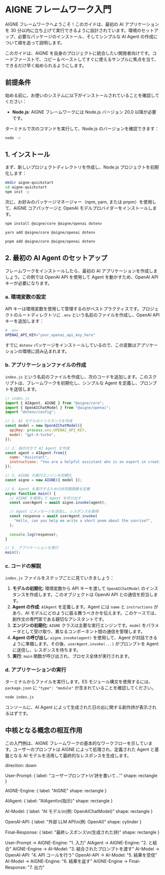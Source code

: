 # AIGNE フレームワーク入門

AIGNE フレームワークへようこそ！このガイドは、最初の AI アプリケーションを 30 分以内に立ち上げて実行できるように設計されています。環境のセットアップ、必要なパッケージのインストール、そしてシンプルな AI Agent の作成について順を追って説明します。

このガイドは、AIGNE を自身のプロジェクトに統合したい開発者向けです。コードファーストで、コピー＆ペーストしてすぐに使えるサンプルに焦点を当て、できるだけ早く始められるようにします。

## 前提条件

始める前に、お使いのシステムに以下がインストールされていることを確認してください：

*   **Node.js**: AIGNE フレームワークには Node.js バージョン 20.0 以降が必要です。

ターミナルで次のコマンドを実行して、Node.js のバージョンを確認できます：

```bash
node -v
```

## 1. インストール

まず、新しいプロジェクトディレクトリを作成し、Node.js プロジェクトを初期化します：

```bash
mkdir aigne-quickstart
cd aigne-quickstart
npm init -y
```

次に、お好みのパッケージマネージャー（npm, yarn, または pnpm）を使用して、AIGNE コアパッケージと OpenAI モデルプロバイダーをインストールします。

<tabs>
<tab-item label="npm">

```bash
npm install @aigne/core @aigne/openai dotenv
```

</tab-item>
<tab-item label="yarn">

```bash
yarn add @aigne/core @aigne/openai dotenv
```

</tab-item>
<tab-item label="pnpm">

```bash
pnpm add @aigne/core @aigne/openai dotenv
```

</tab-item>
</tabs>

## 2. 最初の AI Agent のセットアップ

フレームワークをインストールしたら、最初の AI アプリケーションを作成しましょう。この例では OpenAI API を使用して Agent を動かすため、OpenAI API キーが必要になります。

### a. 環境変数の設定

API キーは環境変数を使用して管理するのがベストプラクティスです。プロジェクトのルートディレクトリに `.env` という名前のファイルを作成し、OpenAI API キーを追加します：

```bash
# .env
OPENAI_API_KEY="your_openai_api_key_here"
```

すでに `dotenv` パッケージをインストールしているので、この変数はアプリケーションの環境に読み込まれます。

### b. アプリケーションファイルの作成

`index.js` という名前のファイルを作成し、次のコードを追加します。このスクリプトは、フレームワークを初期化し、シンプルな Agent を定義し、プロンプトを送信します。

```javascript
// index.js
import { AIAgent, AIGNE } from "@aigne/core";
import { OpenAIChatModel } from "@aigne/openai";
import "dotenv/config";

// 1. AI モデルのインスタンスを作成
const model = new OpenAIChatModel({
  apiKey: process.env.OPENAI_API_KEY,
  model: "gpt-4-turbo",
});

// 2. 指示付きで AI Agent を作成
const agent = AIAgent.from({
  name: "Assistant",
  instructions: "You are a helpful assistant who is an expert in creative writing.",
});

// 3. AIGNE の実行エンジンを初期化
const aigne = new AIGNE({ model });

// 4. Agent を実行するための非同期関数を定義
async function main() {
  // AIGNE を使用して Agent を呼び出す
  const userAgent = await aigne.invoke(agent);

  // Agent にメッセージを送信し、レスポンスを取得
  const response = await userAgent.invoke(
    "Hello, can you help me write a short poem about the sunrise?",
  );
  
  console.log(response);
}

// 5. アプリケーションを実行
main();
```

### c. コードの解説

`index.js` ファイルをステップごとに見ていきましょう：

1.  **モデルの初期化**: 環境変数から API キーを渡して `OpenAIChatModel` のインスタンスを作成します。このオブジェクトは OpenAI API との通信を担当します。
2.  **Agent の作成**: `AIAgent` を定義します。Agent には `name` と `instructions` があり、AI モデルにどのように振る舞うべきかを伝えます。このケースでは、創作文の専門家である親切なアシスタントです。
3.  **エンジンの初期化**: `AIGNE` クラスは主要な実行エンジンです。`model` をパラメータとして受け取り、異なるコンポーネント間の通信を管理します。
4.  **Agent の呼び出し**: `aigne.invoke(agent)` を使用して、Agent が対話できるように準備します。その後、`userAgent.invoke(...)` がプロンプトを Agent に送信し、レスポンスを待ちます。
5.  **実行**: `main` 関数が呼び出され、プロセス全体が実行されます。

### d. アプリケーションの実行

ターミナルからファイルを実行します。ES モジュール構文を使用するには、`package.json` に `"type": "module"` が含まれていることを確認してください。

```bash
node index.js
```

コンソールに、AI Agent によって生成された日の出に関する創作詩が表示されるはずです。

## 中核となる概念の相互作用

この入門例は、AIGNE フレームワークの基本的なワークフローを示しています。ユーザーのプロンプトは AIGNE によって処理され、定義された Agent と基盤となる AI モデルを活用して最終的なレスポンスを生成します。

<d2>
direction: down

User-Prompt: {
  label: "ユーザープロンプト\n'詩を書いて…'"
  shape: rectangle
}

AIGNE-Engine: {
  label: "AIGNE"
  shape: rectangle
}

AIAgent: {
  label: "AIAgent\n(指示)"
  shape: rectangle
}

AI-Model: {
  label: "AI モデル\n(例: OpenAIChatModel)"
  shape: rectangle
}

OpenAI-API: {
  label: "外部 LLM API\n(例: OpenAI)"
  shape: cylinder
}

Final-Response: {
  label: "最終レスポンス\n(生成された詩)"
  shape: rectangle
}

User-Prompt -> AIGNE-Engine: "1. 入力"
AIAgent -> AIGNE-Engine: "2. と結合"
AIGNE-Engine -> AI-Model: "3. 結合されたプロンプトを渡す"
AI-Model -> OpenAI-API: "4. API コールを行う"
OpenAI-API -> AI-Model: "5. 結果を受信"
AI-Model -> AIGNE-Engine: "6. 結果を返す"
AIGNE-Engine -> Final-Response: "7. 出力"

</d2>